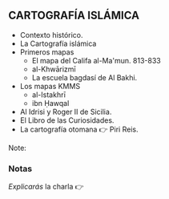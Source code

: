 						
## CARTOGRAFÍA ISLÁMICA

* Contexto histórico.
* La Cartografía islámica
* Primeros mapas
  * El mapa del Califa al-Ma'mun. 813-833
  * al-Khwārizmī
  * La escuela bagdasí de Al Bakhi.
* Los mapas KMMS
  * al-Istakhrī
  * ibn Ḥawqal
* Al Idrisi y Roger II de Sicilia.
* El Libro de las Curiosidades.
* La cartografía otomana 👉 Piri Reis.


Note:



### Notas

*Explicarás* la charla 👉